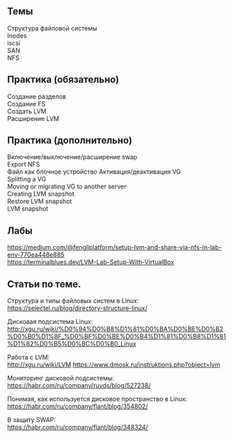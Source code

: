 
## Темы
Структура файловой системы  
Inodes  
iscsi  
SAN  
NFS  

## Практика (обязательно)
Создание разделов  
Создание FS   
Создать LVM  
Расширение LVM

## Практика (дополнительно)
Включение/выключение/расширение swap  
Export NFS  
Файл как блочное устройство 
Активация/деактивация VG  
Splitting a VG  
Moving or migrating VG to another server  
Creating LVM snapshot  
Restore LVM snapshot  
LVM snapshot 

## Лабы
https://medium.com/@fengliplatform/setup-lvm-and-share-via-nfs-in-lab-env-770ea448e885  
https://terminalblues.dev/LVM-Lab-Setup-With-VirtualBox  

## Статьи по теме.
Структура и типы файловых систем в Linux:  
https://selectel.ru/blog/directory-structure-linux/

Дисковая подсистема Linux:  
http://xgu.ru/wiki/%D0%94%D0%B8%D1%81%D0%BA%D0%BE%D0%B2%D0%B0%D1%8F_%D0%BF%D0%BE%D0%B4%D1%81%D0%B8%D1%81%D1%82%D0%B5%D0%BC%D0%B0_Linux

Работа с LVM:  
http://xgu.ru/wiki/LVM
https://www.dmosk.ru/instruktions.php?object=lvm

Мониторинг дисковой подсистемы:  
https://habr.com/ru/company/ruvds/blog/527238/

Понимая, как используется дисковое пространство в Linux:  
https://habr.com/ru/company/flant/blog/354802/

В защиту SWAP:  
https://habr.com/ru/company/flant/blog/348324/

